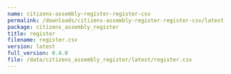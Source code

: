 ```yaml
---
name: citizens-assembly-register-register-csv
permalink: /downloads/citizens-assembly-register-register-csv/latest
package: citizens_assembly_register
title: register
filename: register.csv
version: latest
full_version: 0.4.0
file: /data/citizens_assembly_register/latest/register.csv
---
```

